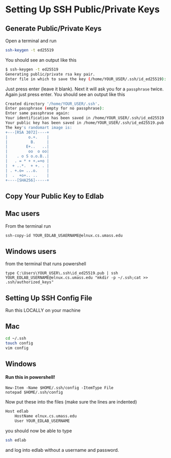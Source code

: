 # Setting Up SSH Public/Private Keys

## Generate Public/Private Keys

Open a terminal and run

```bash
ssh-keygen -t ed25519
```

You should see an output like this

```bash
$ ssh-keygen -t ed25519
Generating public/private rsa key pair.
Enter file in which to save the key (/home/YOUR_USER/.ssh/id_ed25519):
```

Just press enter (leave it blank). Next it will ask you for a `passphrase` twice. Again just press enter. You should see an output like this 

```bash
Created directory '/home/YOUR_USER/.ssh'.
Enter passphrase (empty for no passphrase): 
Enter same passphrase again: 
Your identification has been saved in /home/YOUR_USER/.ssh/id_ed25519
Your public key has been saved in /home/YOUR_USER/.ssh/id_ed25519.pub
The key's randomart image is:
+---[RSA 3072]----+
|         o.+.    |
|          B.     |
|        E+..   ..|
|         oo  o oo|
|    . o S o.o.B..|
|   . = * + +.=+o |
|  + ..*.  + +. . |
| . +.o= ...o.    |
|  .  +o+.. ..    |
+----[SHA256]-----+
```

## Copy Your Public Key to Edlab

## Mac users

From the terminal run

```bash
ssh-copy-id YOUR_EDLAB_USAERNAME@elnux.cs.umass.edu
```

## Windows users

from the terminal that runs powershell

```pwsh
type C:\Users\YOUR_USER\.ssh\id_ed25519.pub | ssh YOUR_EDLAB_USERNAME@elnux.cs.umass.edu "mkdir -p ~/.ssh;cat >> .ssh/authorized_keys"
```

## Setting Up SSH Config File

Run this LOCALLY on your machine

## Mac 

```bash
cd ~/.ssh
touch config
vim config
```

## Windows

#### Run this in powershell!

```pwsh
New-Item -Name $HOME/.ssh/config -ItemType File
notepad $HOME/.ssh/config
```


Now put these into the files (make sure the lines are indented)

```bash
Host edlab 
    HostName elnux.cs.umass.edu
    User YOUR_EDLAB_USERNAME
```

you should now be able to type

```bash
ssh edlab
```

and log into edlab without a username and password.
